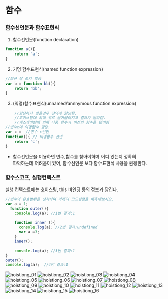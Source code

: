 # 함수
### 함수선언문과 함수표현식  

1. 함수선언문(function declaration)  
```javascript
function a(){
    return 'a';
}
```
  
2. 기명 함수표현식(named function expression)
```javascript
//최근 잘 쓰지 않음
var b = function bb(){
    return 'bb';
}  
```
3. (익명)함수표현식(unnamed/annnymous function expression)
```javascript
    //할당하지 않을경우 전역에 할당됨.   
    //호이스팅에 의해 위로 끌어올려지고 결과가 달라짐.   
    //캐스캐이팅에 의해 나중 함수가 이전의 함수를 덮어씜  
//변수c에 익명함수 할당.   
var c =  //변수 c선언
function(){ // 익명함수 선언
    return 'c';
}
```
- 함수선언문을 이용하면 변수,함수를 찾아야하며 어디 있는지 정확히   
 파악하는데 어려움이 있어, 함수선언문 보다 함수표현식 사용을 권장한다.

### 함수스코프, 실행컨텍스트  
  
실행 컨텍스트에는 호이스팅, this 바인딩 등의 정보가 담긴다.  
  
```javascript
//변수의 유효범위를 생각하며 아래의 코드실행을 예측해보시오.
var a = 1;
  function outer(){
    console.log(a); //1번 결과:1

    function inner (){
      console.log(a); //2번 결과:undefined
      var a =3;
    }
    inner();

    console.log(a); //3번 결과:1
}
outer();
console.log(a);  //4번 결과:1
```

![hoistiong_01](/img/1.png)
![hoistiong_02](/img/2.png)
![hoistiong_03](/img/3.png)
![hoistiong_04](/img/4.png)
![hoistiong_05](/img/5.png)
![hoistiong_06](/img/6.png)
![hoistiong_07](/img/7.png)
![hoistiong_08](/img/8.png)
![hoistiong_09](/img/9.png)
![hoistiong_10](/img/10.png)
![hoistiong_11](/img/11.png)
![hoistiong_12](/img/12.png)
![hoistiong_13](/img/13.png)
![hoistiong_14](/img/14.png)
![hoistiong_15](/img/15.png)
![hoistiong_16](/img/16.png)

